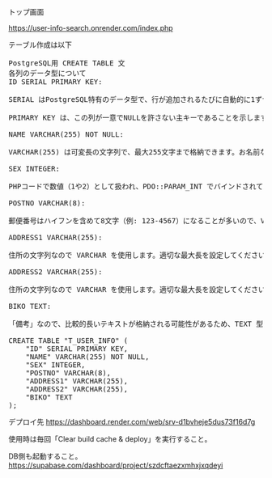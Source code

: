 トップ画面

https://user-info-search.onrender.com/index.php

<pre>
テーブル作成は以下

PostgreSQL用 CREATE TABLE 文
各列のデータ型について
ID SERIAL PRIMARY KEY:

SERIAL はPostgreSQL特有のデータ型で、行が追加されるたびに自動的に1ずつ増える整数値を生成します。これにより、PHPコードで行っていた SELECT MAX(ID) + 1 のような手動でのID採番が不要になり、より堅牢になります。

PRIMARY KEY は、この列が一意でNULLを許さない主キーであることを示します。

NAME VARCHAR(255) NOT NULL:

VARCHAR(255) は可変長の文字列で、最大255文字まで格納できます。お名前なので、NULLは許可しないと想定しました (NOT NULL)。

SEX INTEGER:

PHPコードで数値（1や2）として扱われ、PDO::PARAM_INT でバインドされていたため INTEGER が適切です。NULLを許可するかは要件によりますが、ここではNULL可能としています。

POSTNO VARCHAR(8):

郵便番号はハイフンを含めて8文字（例: 123-4567）になることが多いので、VARCHAR(8) としました。もしハイフンを含まない7桁で扱うなら VARCHAR(7) でも良いでしょう。

ADDRESS1 VARCHAR(255):

住所の文字列なので VARCHAR を使用します。適切な最大長を設定してください。

ADDRESS2 VARCHAR(255):

住所の文字列なので VARCHAR を使用します。適切な最大長を設定してください。

BIKO TEXT:

「備考」なので、比較的長いテキストが格納される可能性があるため、TEXT 型が適しています。TEXT 型は長さに実質的な制限がありません。もし格納されるテキストが短いと分かっているなら VARCHAR(XXX) でも構いません。

CREATE TABLE "T_USER_INFO" (
    "ID" SERIAL PRIMARY KEY,
    "NAME" VARCHAR(255) NOT NULL,
    "SEX" INTEGER,
    "POSTNO" VARCHAR(8),
    "ADDRESS1" VARCHAR(255),
    "ADDRESS2" VARCHAR(255),
    "BIKO" TEXT
);
</pre>


デプロイ先 https://dashboard.render.com/web/srv-d1bvheje5dus73f16d7g

使用時は毎回「Clear build cache & deploy」を実行すること。

DB側も起動すること。
https://supabase.com/dashboard/project/szdcftaezxmhxjxqdeyi




